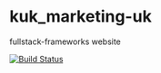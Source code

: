 # kuk_marketing-uk
fullstack-frameworks website 

[![Build Status](https://travis-ci.com/SOliv1/kuk_marketing-uk.svg?branch=master)
](https://travis-ci.com/SOliv1/kuk_marketing-uk)

